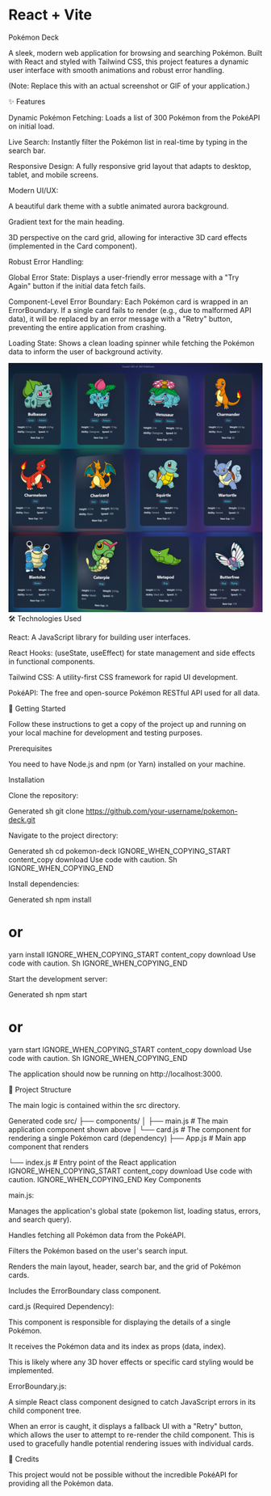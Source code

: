 # React + Vite
 

Pokémon Deck

A sleek, modern web application for browsing and searching Pokémon. Built with React and styled with Tailwind CSS, this project features a dynamic user interface with smooth animations and robust error handling.

(Note: Replace this with an actual screenshot or GIF of your application.)

✨ Features

Dynamic Pokémon Fetching: Loads a list of 300 Pokémon from the PokéAPI on initial load.

Live Search: Instantly filter the Pokémon list in real-time by typing in the search bar.

Responsive Design: A fully responsive grid layout that adapts to desktop, tablet, and mobile screens.

Modern UI/UX:

A beautiful dark theme with a subtle animated aurora background.

Gradient text for the main heading.

3D perspective on the card grid, allowing for interactive 3D card effects (implemented in the Card component).

Robust Error Handling:

Global Error State: Displays a user-friendly error message with a "Try Again" button if the initial data fetch fails.

Component-Level Error Boundary: Each Pokémon card is wrapped in an ErrorBoundary. If a single card fails to render (e.g., due to malformed API data), it will be replaced by an error message with a "Retry" button, preventing the entire application from crashing.

Loading State: Shows a clean loading spinner while fetching the Pokémon data to inform the user of background activity.

![image](https://github.com/bhautik2005/Pokemon/blob/a99a796bb2623dea5d2e6c1415418639fba40dfe/Screenshot%202025-07-12%20105257-imageonline.co-merged.png)
🛠️ Technologies Used

React: A JavaScript library for building user interfaces.

React Hooks: (useState, useEffect) for state management and side effects in functional components.

Tailwind CSS: A utility-first CSS framework for rapid UI development.

PokéAPI: The free and open-source Pokémon RESTful API used for all data.

🚀 Getting Started

Follow these instructions to get a copy of the project up and running on your local machine for development and testing purposes.

Prerequisites

You need to have Node.js and npm (or Yarn) installed on your machine.

Installation

Clone the repository:

Generated sh
git clone https://github.com/your-username/pokemon-deck.git


Navigate to the project directory:

Generated sh
cd pokemon-deck
IGNORE_WHEN_COPYING_START
content_copy
download
Use code with caution.
Sh
IGNORE_WHEN_COPYING_END

Install dependencies:

Generated sh
npm install
# or
yarn install
IGNORE_WHEN_COPYING_START
content_copy
download
Use code with caution.
Sh
IGNORE_WHEN_COPYING_END

Start the development server:

Generated sh
npm start
# or
yarn start
IGNORE_WHEN_COPYING_START
content_copy
download
Use code with caution.
Sh
IGNORE_WHEN_COPYING_END

The application should now be running on http://localhost:3000.

📂 Project Structure

The main logic is contained within the src directory.

Generated code
src/
├── components/
│   ├── main.js        # The main application component shown above
│   └── card.js        # The component for rendering a single Pokémon card (dependency)
├── App.js             # Main app component that renders <main />
└── index.js           # Entry point of the React application
IGNORE_WHEN_COPYING_START
content_copy
download
Use code with caution.
IGNORE_WHEN_COPYING_END
Key Components

main.js:

Manages the application's global state (pokemon list, loading status, errors, and search query).

Handles fetching all Pokémon data from the PokéAPI.

Filters the Pokémon based on the user's search input.

Renders the main layout, header, search bar, and the grid of Pokémon cards.

Includes the ErrorBoundary class component.

card.js (Required Dependency):

This component is responsible for displaying the details of a single Pokémon.

It receives the Pokémon data and its index as props (data, index).

This is likely where any 3D hover effects or specific card styling would be implemented.

ErrorBoundary.js:

A simple React class component designed to catch JavaScript errors in its child component tree.

When an error is caught, it displays a fallback UI with a "Retry" button, which allows the user to attempt to re-render the child component. This is used to gracefully handle potential rendering issues with individual cards.

🙏 Credits

This project would not be possible without the incredible PokéAPI for providing all the Pokémon data.
